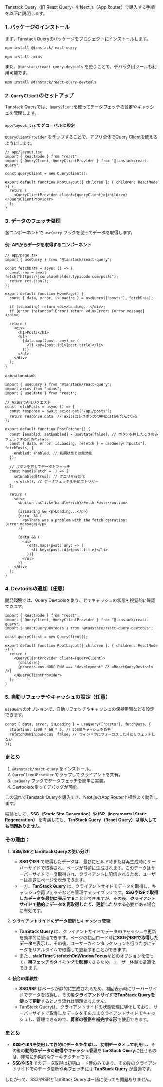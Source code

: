Tanstack Query（旧 React Query）をNext.js（App Router）で導入する手順を以下に説明します。

### 1. パッケージのインストール

まず、Tanstack Queryのパッケージをプロジェクトにインストールします。

```bash
npm install @tanstack/react-query

npm install axios

```

また、`@tanstack/react-query-devtools` を使うことで、デバッグ用ツールも利用可能です。

```bash
npm install @tanstack/react-query-devtools
```

### 2. `QueryClient`のセットアップ

Tanstack Queryでは、`QueryClient`を使ってデータフェッチの設定やキャッシュを管理します。

#### `app/layout.tsx` でグローバルに設定

`QueryClientProvider` をラップすることで、アプリ全体でQuery Clientを使えるようにします。

```tsx
// app/layout.tsx
import { ReactNode } from "react";
import { QueryClient, QueryClientProvider } from "@tanstack/react-query";

const queryClient = new QueryClient();

export default function RootLayout({ children }: { children: ReactNode }) {
  return (
    <QueryClientProvider client={queryClient}>{children}</QueryClientProvider>
  );
}
```

### 3. データのフェッチ処理

各コンポーネントで `useQuery` フックを使ってデータを取得します。

#### 例: APIからデータを取得するコンポーネント

```tsx
// app/page.tsx
import { useQuery } from "@tanstack/react-query";

const fetchData = async () => {
  const res = await fetch("https://jsonplaceholder.typicode.com/posts");
  return res.json();
};

export default function HomePage() {
  const { data, error, isLoading } = useQuery(["posts"], fetchData);

  if (isLoading) return <div>Loading...</div>;
  if (error instanceof Error) return <div>Error: {error.message}</div>;

  return (
    <div>
      <h1>Posts</h1>
      <ul>
        {data.map((post: any) => (
          <li key={post.id}>{post.title}</li>
        ))}
      </ul>
    </div>
  );
}
```

axios/ tanstack

```tsx
import { useQuery } from "@tanstack/react-query";
import axios from "axios";
import { useState } from "react";

// AxiosでAPIリクエスト
const fetchPosts = async () => {
  const response = await axios.get("/api/posts");
  return response.data; // axiosはレスポンスの中にdataを含んでいる
};

export default function PostFetcher() {
  const [enabled, setEnabled] = useState(false); // ボタンを押したときのみフェッチするためのstate
  const { data, error, isLoading, refetch } = useQuery(["posts"], fetchPosts, {
    enabled: enabled, // 初期状態では無効化
  });

  // ボタンを押してデータをフェッチ
  const handleFetch = () => {
    setEnabled(true); // クエリを有効化
    refetch(); // データフェッチを手動でトリガー
  };

  return (
    <div>
      <button onClick={handleFetch}>Fetch Posts</button>

      {isLoading && <p>Loading...</p>}
      {error && (
        <p>There was a problem with the fetch operation: {error.message}</p>
      )}

      {data && (
        <ul>
          {data.map((post: any) => (
            <li key={post.id}>{post.title}</li>
          ))}
        </ul>
      )}
    </div>
  );
}
```

### 4. Devtoolsの追加（任意）

開発環境では、Query Devtoolsを使うことでキャッシュの状態を視覚的に確認できます。

```tsx
import { ReactNode } from "react";
import { QueryClient, QueryClientProvider } from "@tanstack/react-query";
import { ReactQueryDevtools } from "@tanstack/react-query-devtools";

const queryClient = new QueryClient();

export default function RootLayout({ children }: { children: ReactNode }) {
  return (
    <QueryClientProvider client={queryClient}>
      {children}
      {process.env.NODE_ENV === "development" && <ReactQueryDevtools />}
    </QueryClientProvider>
  );
}
```

### 5. 自動リフェッチやキャッシュの設定（任意）

`useQuery`のオプションで、自動リフェッチやキャッシュの保持期間などを設定できます。

```tsx
const { data, error, isLoading } = useQuery(["posts"], fetchData, {
  staleTime: 1000 * 60 * 5, // 5分間キャッシュを保持
  refetchOnWindowFocus: false, // ウィンドウにフォーカスした時にリフェッチしない
});
```

### まとめ

1. `@tanstack/react-query` をインストール。
2. `QueryClientProvider` でラップしてクライアントを共有。
3. `useQuery` フックでデータフェッチを簡単に実装。
4. Devtoolsを使ってデバッグが可能。

この流れでTanstack Queryを導入でき、Next.jsのApp Routerと相性よく動作します。

結論として、**SSG（Static Site Generation）や ISR（Incremental Static Regeneration）** を考慮しても、**TanStack Query（React Query）は導入しても問題ありません**。

### その理由：

1. **SSG/ISRとTanStack Queryの使い分け**:

   - **SSGやISR** で取得したデータは、最初にビルド時または再生成時にサーバーサイドで取得され、ページが静的に生成されます。このデータはサーバーサイドで一度取得され、クライアントに配信されるため、ユーザーは高速にページを表示できます。
   - 一方、**TanStack Query** は、クライアントサイドでデータを取得し、キャッシュや再フェッチなどを管理するライブラリです。**SSGやISRで取得したデータを最初に表示する**ことができますが、その後、**クライアントサイドで動的にデータを再取得したり、更新したりする**必要がある場合に有効です。

2. **クライアントサイドのデータ更新とキャッシュ管理**:

   - **TanStack Query** は、クライアントサイドでデータのキャッシュや更新を効率的に管理できます。ページの初回ロード時に**SSGやISRで取得したデータ**を表示し、その後、ユーザーがインタラクションを行うたびにデータをリアルタイムで取得して更新することができます。
   - また、**staleTime**や**refetchOnWindowFocus**などのオプションを使って、**再フェッチのタイミングを制御**できるため、ユーザー体験を最適化できます。

3. **統合の柔軟性**:
   - **SSG/ISR** はページが静的に生成されるため、初回表示時にサーバーサイドでデータを取得し、その後**クライアントサイドでTanStack Queryを使って更新**するという流れは問題ありません。
   - TanStack Queryは、クライアントサイドの状態管理に特化しており、サーバーサイドで取得したデータをそのままクライアントサイドでキャッシュし、管理できるので、**両者の役割を補完する形**で使用できます。

### まとめ

- **SSGやISRを使用して静的にデータを生成し、初期データとして利用**し、その後の**動的なデータの取得やキャッシュ管理**を**TanStack Query**に任せるのは、非常に効果的なアーキテクチャです。
- **SSGやISR** でのデータ取得は初期ロード時のみであり、その後のクライアントサイドでのデータ更新や再フェッチには **TanStack Query** が最適です。

したがって、SSGやISRとTanStack Queryは一緒に使っても問題ありません。
